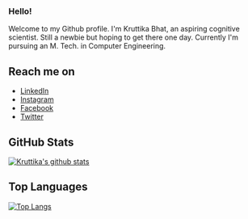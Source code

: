 ### Hello!
Welcome to my Github profile. I'm Kruttika Bhat, an aspiring cognitive scientist. Still a newbie but hoping to get there one day. Currently I'm pursuing an M. Tech. in Computer Engineering.

## Reach me on
- <a href="https://www.linkedin.com/in/kruttika-bhat/">LinkedIn</a>
- <a href="https://www.instagram.com/kruttika_bhat/">Instagram</a> 
- <a href="https://www.facebook.com/profile.php?id=100012346302585">Facebook</a>
- <a href="https://twitter.com/gk_bookie">Twitter</a>

<!--
**kix379/kix379** is a ✨ _special_ ✨ repository because its `README.md` (this file) appears on your GitHub profile.

Here are some ideas to get you started:

- 🔭 I’m currently working on ...
- 🌱 I’m currently learning ...
- 👯 I’m looking to collaborate on ...
- 🤔 I’m looking for help with ...
- 💬 Ask me about ...
- 📫 How to reach me: ...
- 😄 Pronouns: ...
- ⚡ Fun fact: ...
-->


## GitHub Stats
[![Kruttika's github stats](https://github-readme-stats.vercel.app/api?username=kix379&show_icons=true)](https://github.com/kix379/github-readme-stats)

## Top Languages
[![Top Langs](https://github-readme-stats.vercel.app/api/top-langs/?username=kix379&layout=compact)](https://github.com/kix379/github-readme-stats)

[1]: https://www.linkedin.com/in/kruttika-bhat/

